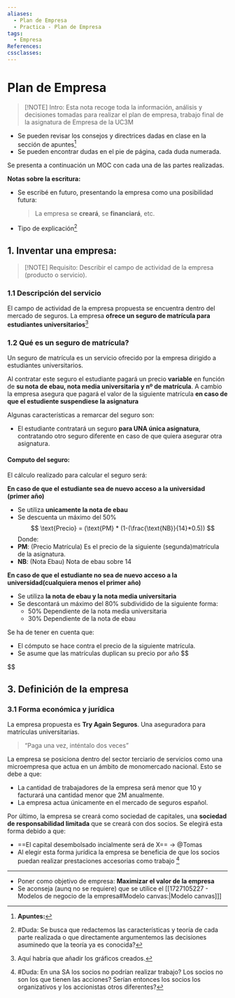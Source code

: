 ```yaml
---
aliases:
  - Plan de Empresa
  - Practica - Plan de Empresa
tags:
  - Empresa
References: 
cssclasses:
---
```

# Plan de Empresa


> [!NOTE] Intro: 
> Esta nota recoge toda la información, análisis y decisiones tomadas para realizar el plan de empresa, trabajo final de la asignatura de Empresa de la UC3M 
+ Se pueden revisar los consejos y directrices dadas en clase en la sección de apuntes[^1]
+ Se pueden encontrar dudas en el pie de página, cada duda numerada. 

Se presenta a continuación un MOC con cada una de las partes realizadas. 

**Notas sobre la escritura:**
+ Se escribé en futuro, presentando la empresa como una posibilidad futura: 
  > La empresa se **creará**, se **financiará**, etc. 
  
+ Tipo de explicación[^2]
## 1. Inventar una empresa:

> [!NOTE] Requisito: 
> Describir el campo de actividad de la empresa (producto o servicio). 
> 

### 1.1 Descripción del servicio
El campo de actividad de la empresa propuesta se encuentra dentro del mercado de seguros. La empresa **ofrece un seguro de matrícula para estudiantes universitarios**[^4]
### 1.2 Qué es un seguro de matrícula?
Un seguro de matrícula es un servicio ofrecido por la empresa dirigido a estudiantes universitarios. 

 Al contratar este seguro el estudiante pagará un precio **variable** en función de **su nota de ebau, nota media universitaria y nº de matrícula**. A  cambio la empresa asegura que pagará el valor de la siguiente matrícula  **en caso de que el estudiente suspendiese la asignatura**

Algunas características a remarcar del seguro son: 
+ El estudiante contratará un seguro **para UNA única asignatura**, contratando otro seguro diferente en caso de que quiera asegurar otra asignatura.


#### Computo del seguro:
El cálculo realizado para calcular el seguro será: 

**En caso de que el estudiante sea de nuevo acceso a la universidad (primer año)**
+ Se utiliza **unicamente la nota de ebau**
+ Se descuenta un máximo del 50%
$$
\text{Precio} = (\text{PM} * (1-(\frac{\text{NB}}{14}*0.5))
$$
Donde: 
+ **PM**: (Precio Matrícula) Es el precio de la siguiente (segunda)matrícula de la asignatura. 
+ **NB**: (Nota Ebau) Nota de ebau sobre 14

**En caso de que el estudiante no sea de nuevo acceso a la universidad(cualquiera menos el primer año)**
+ Se utiliza **la nota de ebau y la nota media universitaria**
+ Se descontará un máximo del 80% subdividido de la siguiente forma: 
	+ 50% Dependiente de la nota media universitaria 
	+ 30% Dependiente de la nota de ebau


Se ha de tener en cuenta que: 
+ El cómputo se hace contra el precio de la siguiente matrícula. 
+ Se asume que las matrículas duplican su precio por año 
$$

$$

## 3. Definición de la empresa
### 3.1 Forma económica y jurídica
La empresa propuesta es **Try Again Seguros**. Una aseguradora para matrículas universitarias. 
> “Paga una vez, inténtalo dos veces”

La empresa se posiciona dentro del sector terciario de servicios como una microempresa que actua en un ámbito de monomercado nacional. 
Esto se debe a que: 
+ La cantidad de trabajadores de la empresa será menor que 10 y facturará una cantidad menor que 2M anualmente. 
+ La empresa actua únicamente en el mercado de seguros español. 

Por último, la empresa se creará como  sociedad de capitales, una **sociedad de responsabilidad limitada** que se creará con dos socios. 
Se elegirá esta forma debido a que:
+ ==El capital desembolsado incialmente será de X==  → @Tomas
+ Al elegir esta forma jurídica la empresa se beneficia de que los socios puedan realizar prestaciones accesorias como trabajo [^3]



***
[^1]: **Apuntes:**
+ Poner como objetivo de empresa: **Maximizar el valor de la empresa**
+ Se aconseja (aunq no se requiere) que se utilice el [[1727105227 - Modelos de negocio de la empresa#Modelo canvas:|Modelo canvas]]]
[^2]: #Duda: Se busca que redactemos las características y teoría de cada parte realizada o que directamente argumentemos las decisiones asuminedo que la teoría ya es conocida? 
[^3]: #Duda: En una SA los socios no podrían realizar trabajo? Los socios no son los que tienen las acciones? Serían entonces los socios los organizativos y los accionistas otros diferentes?
[^4]: Aquí habría que añadir los gráficos creados. 
